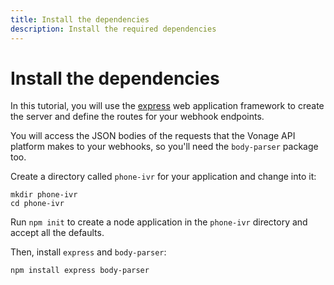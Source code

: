 ```yaml
---
title: Install the dependencies
description: Install the required dependencies
---
```


# Install the dependencies

In this tutorial, you will use the [express](https://expressjs.com/) web application framework to create the server and define the routes for your webhook endpoints.

You will access the JSON bodies of the requests that the Vonage API platform makes to your webhooks, so you'll need the `body-parser` package too.

Create a directory called `phone-ivr` for your application and change into it:

```
mkdir phone-ivr
cd phone-ivr
```

Run `npm init` to create a node application in the `phone-ivr` directory and accept all the defaults.

Then, install `express` and `body-parser`:

```
npm install express body-parser
```